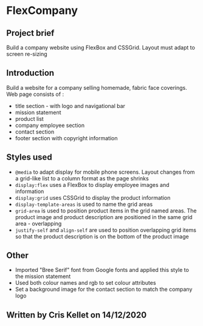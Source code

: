 # FlexCompany

## Project brief
Build a company website using FlexBox and CSSGrid.  Layout must adapt to screen re-sizing

## Introduction
Build a website for a company selling homemade, fabric face coverings.
Web page consists of :
  * title section - with logo and navigational bar
  * mission statement
  * product list
  * company employee section
  * contact section
  * footer section with copyright information
  
  ## Styles used
  * `@media` to adapt display for mobile phone screens.  Layout changes from a grid-like list to a column format as the page shrinks
  * `display:flex` uses a FlexBox to display employee images and information
  * `display:grid` uses CSSGrid to display the product information
  * `display-template-areas` is used to name the grid areas
  * `grid-area` is used to position product items in the grid named areas.  The product image and product description are positioned in the same grid area - overlapping
  * `justify-self` and `align-self` are used to position overlapping grid items so that the product description is on the bottom of the product image
  
  ## Other
 * Imported "Bree Serif" font from Google fonts and applied this style to the mission statement
 * Used both colour names and rgb to set colour attributes
 * Set a background image for the contact section to match the company logo
 
 ## Written by Cris Kellet on 14/12/2020

